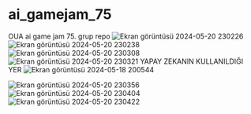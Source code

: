 # ai_gamejam_75
OUA ai game jam 75. grup repo
![Ekran görüntüsü 2024-05-20 230226](https://github.com/mhenesm/ai_gamejam_75/assets/103825788/b756af69-2383-42a6-a27c-e40c51558830)
![Ekran görüntüsü 2024-05-20 230238](https://github.com/mhenesm/ai_gamejam_75/assets/103825788/06e194d5-c029-4f88-a5e0-e950cb272295)
![Ekran görüntüsü 2024-05-20 230308](https://github.com/mhenesm/ai_gamejam_75/assets/103825788/af648a05-b6ea-403d-ae3e-b8dcbdbe2b35)
![Ekran görüntüsü 2024-05-20 230321](https://github.com/mhenesm/ai_gamejam_75/assets/103825788/dbe48ef0-046d-4718-985e-e7080e82c25e)
YAPAY ZEKANIN KULLANILDIĞI YER
![Ekran görüntüsü 2024-05-18 200544](https://github.com/mhenesm/ai_gamejam_75/assets/103825788/a7eaeb98-73dd-47ba-9328-f7dad5c51694)

![Ekran görüntüsü 2024-05-20 230356](https://github.com/mhenesm/ai_gamejam_75/assets/103825788/321587f5-bba5-4616-b9e2-4186670d08c3)
![Ekran görüntüsü 2024-05-20 230404](https://github.com/mhenesm/ai_gamejam_75/assets/103825788/0958a97c-1a2c-486d-ab16-5de271e25567)
![Ekran görüntüsü 2024-05-20 230422](https://github.com/mhenesm/ai_gamejam_75/assets/103825788/f75c8c9c-226b-4019-b4fd-3d9036d679c7)
